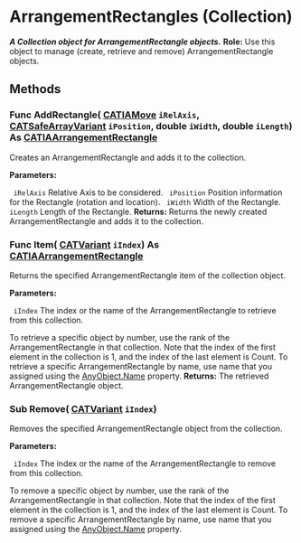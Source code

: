 # ArrangementRectangles (Collection)

**_A Collection object for ArrangementRectangle objects._**
**Role:** Use this object to manage (create, retrieve and remove) ArrangementRectangle objects.

## Methods

### Func **AddRectangle**( [CATIAMove](../InfInterfaces/interface_Move_3742.md)  `iRelAxis`,  [CATSafeArrayVariant](../System/typedef_CATSafeArrayVariant_73843.md)  `iPosition`,  double  `iWidth`,  double  `iLength`) As [CATIAArrangementRectangle](../CATArrangementInterfaces/interface_ArrangementRectangle_84792.md)

Creates an ArrangementRectangle and adds it to the collection.

**Parameters:**

` iRelAxis`      Relative Axis to be considered.
` iPosition`      Position information for the Rectangle (rotation and location).
` iWidth`      Width of the Rectangle.
` iLength`      Length of the Rectangle.
**Returns:**      Returns the newly created ArrangementRectangle and adds it to the collection.  
### Func **Item**( [CATVariant](../System/typedef_CATVariant_20656.md)  `iIndex`) As [CATIAArrangementRectangle](../CATArrangementInterfaces/interface_ArrangementRectangle_84792.md)

Returns the specified ArrangementRectangle item of the collection object.

**Parameters:**

` iIndex`      The index or the name of the ArrangementRectangle to retrieve from this collection.

To retrieve a specific object by number, use the rank of the ArrangementRectangle in that collection.
Note that the index of the first element in the collection is 1, and the index of the last element is Count.
To retrieve a specific ArrangementRectangle by name, use name that you assigned using the
[AnyObject.Name](../System/interface_AnyObject_17321.htm#Name) property.  **Returns:**      The retrieved ArrangementRectangle object.  
### Sub **Remove**( [CATVariant](../System/typedef_CATVariant_20656.md)  `iIndex`)

Removes the specified ArrangementRectangle object from the collection.

**Parameters:**

` iIndex`      The index or the name of the ArrangementRectangle to remove from this collection.

To remove a specific object by number, use the rank of the ArrangementRectangle in that collection.
Note that the index of the first element in the collection is 1, and the index of the last element is Count.
To remove a specific ArrangementRectangle by name, use name that you assigned using the
[AnyObject.Name](../System/interface_AnyObject_17321.htm#Name) property.